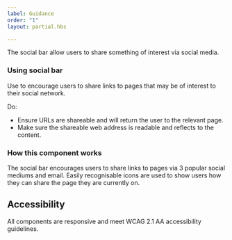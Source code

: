 ```yaml
---
label: Guidance
order: "1"
layout: partial.hbs

---
```

The social bar allow users to share something of interest via social media.

### Using social bar

Use to encourage users to share links to pages that may be of interest to their social network.

Do:

* Ensure URLs are shareable and will return the user to the relevant page.
* Make sure the shareable web address is readable and reflects to the content.

### How this component works

The social bar encourages users to share links to pages via 3 popular social mediums and email. Easily recognisable icons are used to show users how they can share the page they are currently on.

## Accessibility

All components are responsive and meet WCAG 2.1 AA accessibility guidelines.